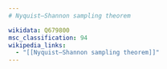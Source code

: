 ```yaml
---
# Nyquist–Shannon sampling theorem

wikidata: Q679800
msc_classification: 94
wikipedia_links:
  - "[[Nyquist–Shannon sampling theorem]]"
---
```

